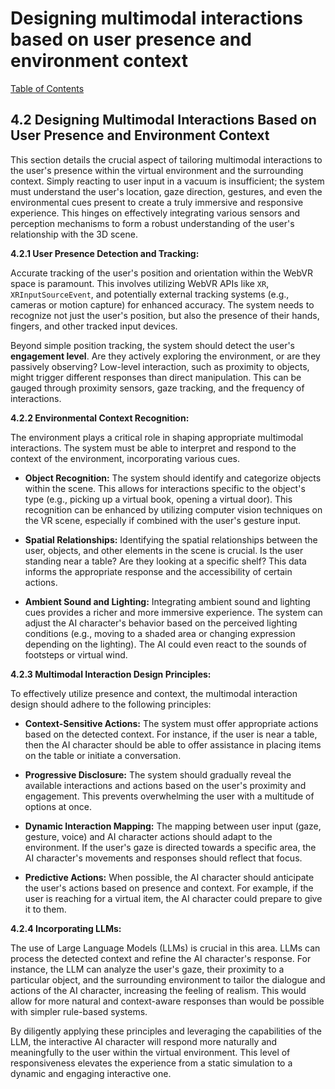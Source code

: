 # Designing multimodal interactions based on user presence and environment context

[Table of Contents](#table-of-contents)

## 4.2 Designing Multimodal Interactions Based on User Presence and Environment Context

This section details the crucial aspect of tailoring multimodal interactions to the user's presence within the virtual environment and the surrounding context.  Simply reacting to user input in a vacuum is insufficient; the system must understand the user's location, gaze direction, gestures, and even the environmental cues present to create a truly immersive and responsive experience.  This hinges on effectively integrating various sensors and perception mechanisms to form a robust understanding of the user's relationship with the 3D scene.

**4.2.1 User Presence Detection and Tracking:**

Accurate tracking of the user's position and orientation within the WebVR space is paramount. This involves utilizing WebVR APIs like `XR`, `XRInputSourceEvent`, and potentially external tracking systems (e.g., cameras or motion capture) for enhanced accuracy.  The system needs to recognize not just the user's position, but also the presence of their hands, fingers, and other tracked input devices.

Beyond simple position tracking, the system should detect the user's **engagement level**.  Are they actively exploring the environment, or are they passively observing?  Low-level interaction, such as proximity to objects, might trigger different responses than direct manipulation. This can be gauged through proximity sensors, gaze tracking, and the frequency of interactions.

**4.2.2 Environmental Context Recognition:**

The environment plays a critical role in shaping appropriate multimodal interactions.  The system must be able to interpret and respond to the context of the environment, incorporating various cues.

* **Object Recognition:**  The system should identify and categorize objects within the scene.  This allows for interactions specific to the object's type (e.g., picking up a virtual book, opening a virtual door). This recognition can be enhanced by utilizing computer vision techniques on the VR scene, especially if combined with the user's gesture input.

* **Spatial Relationships:** Identifying the spatial relationships between the user, objects, and other elements in the scene is crucial.  Is the user standing near a table? Are they looking at a specific shelf?  This data informs the appropriate response and the accessibility of certain actions.

* **Ambient Sound and Lighting:**  Integrating ambient sound and lighting cues provides a richer and more immersive experience.  The system can adjust the AI character's behavior based on the perceived lighting conditions (e.g., moving to a shaded area or changing expression depending on the lighting).  The AI could even react to the sounds of footsteps or virtual wind.

**4.2.3 Multimodal Interaction Design Principles:**

To effectively utilize presence and context, the multimodal interaction design should adhere to the following principles:

* **Context-Sensitive Actions:** The system must offer appropriate actions based on the detected context.  For instance, if the user is near a table, then the AI character should be able to offer assistance in placing items on the table or initiate a conversation.

* **Progressive Disclosure:** The system should gradually reveal the available interactions and actions based on the user's proximity and engagement. This prevents overwhelming the user with a multitude of options at once.

* **Dynamic Interaction Mapping:**  The mapping between user input (gaze, gesture, voice) and AI character actions should adapt to the environment. If the user's gaze is directed towards a specific area, the AI character's movements and responses should reflect that focus.

* **Predictive Actions:** When possible, the AI character should anticipate the user's actions based on presence and context. For example, if the user is reaching for a virtual item, the AI character could prepare to give it to them.

**4.2.4 Incorporating LLMs:**

The use of Large Language Models (LLMs) is crucial in this area. LLMs can process the detected context and refine the AI character's response. For instance, the LLM can analyze the user's gaze, their proximity to a particular object, and the surrounding environment to tailor the dialogue and actions of the AI character, increasing the feeling of realism.  This would allow for more natural and context-aware responses than would be possible with simpler rule-based systems.


By diligently applying these principles and leveraging the capabilities of the LLM, the interactive AI character will respond more naturally and meaningfully to the user within the virtual environment.  This level of responsiveness elevates the experience from a static simulation to a dynamic and engaging interactive one.


<a id='chapter-5'></a>